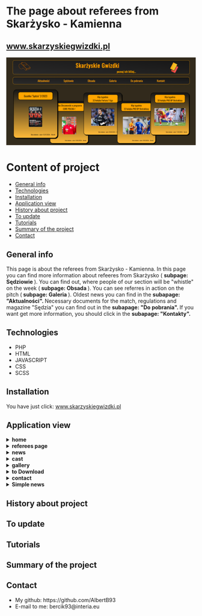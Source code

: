 # The page about referees from Skarżysko - Kamienna <br> 
## www.skarzyskiegwizdki.pl 
![a screenshot presenting the front page of the project website](./images/README/home.png)

# Content of project
* [General info](#general-info)
* [Technologies](#technologies)
* [Installation](#installation)
* [Application view](#application-view)
* [History about project](#history-about-project)
* [To update](#to-update)
* [Tutorials](#tutorials)
* [Summary of the project](#summary-of-the-project)
* [Contact](#contact)

## General info

This page is about the referees from Skarżysko - Kamienna. In this page you can find more information about refeeres from Skarżysko
( <b> subpage: Sędziowie </b>). You can find out, where people of our section will be "whistle" on the week (<b> subpage: Obsada </b>).
You can see referres in action on the pitch (<b> subpage: Galeria </b>).  Oldest news you can find in the <b> subapage: "Aktualności". </b>  Necessary documents for the match, regulations and magazine "Sędzia"
 you can find out in the  <b> subapage: "Do pobrania". </b> If you want get more information, you should click in the <b> subapage: "Kontakty". </b>



## Technologies
<ul>
<li>PHP</li>
<li>HTML</li>
<li>JAVASCRIPT</li>
<li>CSS</li>
<li>SCSS</li>
</ul>

## Installation
You have just click: www.skarzyskiegwizdki.pl

## Application view

<details>
<summary> <b>home</b> </summary>
</br> This image shows home page. This page contains header, menu and five articles, which are newest on this page. </br>
<img src="./images/README/index.PNG">
</details>
 
<details>
<summary> <b>referees page </b> </summary>
</br> This images shows all active refeeres in our referee section. </br>
<img src="./images/README/refs.png">
</br>
</br>If you click on photo, you will be able to see more information about every of us. </br>
<img src="./images/README/refs-pop.PNG">
</details>

<details>
<summary> <b>news</b> </summary>
</br> This image shows the news page. On this page you can read all the news since the creation of the site.</br>
<img src="./images/README/news.png"></br>
<img src="./images/README/news-2.PNG">
</details>

<details>
<summary> <b>cast</b> </summary>
</br> This page contains the cast on the actually round of season. </br></br>
<img src="./images/README/cast.png">
</details>

<details>
<summary> <b>gallery</b> </summary>
</br> On this page you can see our photos from matches </br></br>
<img src="./images/README/gallery.png">
</details>

<details>
<summary> <b>to Download</b> </summary>
</br> This subpage conatins important files for the refeeres.</br></br>
<img src="./images/README/toDownload.png">
</details>

<details>
<summary> <b>contact</b> </summary>
</br> This subpage shows contact to us.</br></br>
<img src="./images/README/contact.png">
</details>

<details>
<summary> <b>Simple news</b> </summary>
</br> This photo shows view from some news in the page.</br></br>
<img src="./images/README/someNews.png">
</details>




## History about project

## To update

## Tutorials

## Summary of the project

## Contact

<ul>
<li> My github: https://github.com/AlbertB93 </li>
<li>E-mail to me:  bercik93@interia.eu </li>
</ul>
